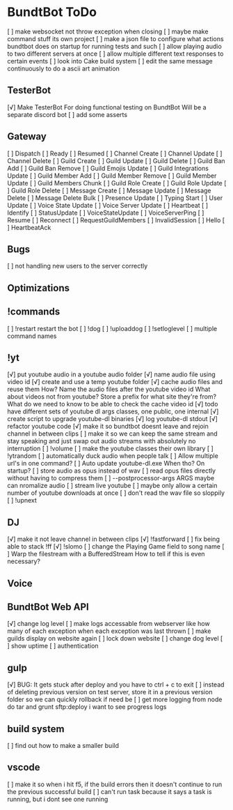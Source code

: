 # BundtBot ToDo

[ ] make websocket not throw exception when closing
[ ] maybe make command stuff its own project
[ ] make a json file to configure what actions bundtbot does on startup
  for running tests and such
[ ] allow playing audio to two different servers at once
[ ] allow multiple different text responses to certain events
[ ] look into Cake build system
[ ] edit the same message continuously to do a ascii art animation

## TesterBot

[√] Make TesterBot
  For doing functional testing on BundtBot
  Will be a separate discord bot
[ ] add some asserts

## Gateway

[ ] Dispatch
  [ ] Ready
  [ ] Resumed
  [ ] Channel Create
  [ ] Channel Update
  [ ] Channel Delete
  [ ] Guild Create
  [ ] Guild Update
  [ ] Guild Delete
  [ ] Guild Ban Add
  [ ] Guild Ban Remove
  [ ] Guild Emojis Update
  [ ] Guild Integrations Update
  [ ] Guild Member Add
  [ ] Guild Member Remove
  [ ] Guild Member Update
  [ ] Guild Members Chunk
  [ ] Guild Role Create
  [ ] Guild Role Update
  [ ] Guild Role Delete
  [ ] Message Create
  [ ] Message Update
  [ ] Message Delete
  [ ] Message Delete Bulk
  [ ] Presence Update
  [ ] Typing Start
  [ ] User Update
  [ ] Voice State Update
  [ ] Voice Server Update
[ ] Heartbeat
[ ] Identify
[ ] StatusUpdate
[ ] VoiceStateUpdate
[ ] VoiceServerPing
[ ] Resume
[ ] Reconnect
[ ] RequestGuildMembers
[ ] InvalidSession
[ ] Hello
[ ] HeartbeatAck

## Bugs

[ ] not handling new users to the server correctly

## Optimizations

## !commands

[ ] !restart
  restart the bot
[ ] !dog
[ ] !uploaddog
[ ] !setloglevel
[ ] multiple command names

## !yt

[√] put youtube audio in a youtube audio folder
[√] name audio file using video id
[√] create and use a temp youtube folder
[√] cache audio files and reuse them
  How?
    Name the audio files after the youtube video id
    What about videos not from youtube?
    Store a prefix for what site they're from?
  What do we need to know to be able to check the cache
    video id
[√] todo have different sets of youtube dl args classes, one public, one internal
[√] create script to upgrade youtube-dl binaries
[√] log youtube-dl stdout
[√] refactor youtube code
[√] make it so bundtbot doesnt leave and rejoin channel in between clips
[ ] make it so we can keep the same stream and stay speaking and just swap out audio streams with absolutely no interruption
[ ] !volume
[ ] make the youtube classes their own library
[ ] !ytrandom
[ ] automatically duck audio when people talk
[ ] Allow multiple url's in one command?
[ ] Auto update youtube-dl.exe
  When tho? On startup?
[ ] store audio as opus instead of wav
[ ] read opus files directly without having to compress them
[ ] --postprocessor-args ARGS
  maybe can nromalize audio
[ ] stream live youtube
[ ] maybe only allow a certain number of youtube downloads at once
[ ] don't read the wav file so sloppily
[ ] !upnext

## DJ

[√] make it not leave channel in between clips
[√] !fastforward
  [ ] fix being able to stack !ff
[√] !slomo
[ ] change the Playing Game field to song name
[ ] Warp the filestream with a BufferedStream
  How to tell if this is even necessary?

## Voice

## BundtBot Web API

[√] change log level
[ ] make logs accessable from webserver
  like how many of each exception
  when each exception was last thrown
[ ] make guilds display on website again
[ ] lock down website
[ ] change dog level
[ ] show uptime
[ ] authentication

## gulp

[√] BUG: It gets stuck after deploy and you have to ctrl + c to exit
[ ] instead of deleting previous version on test server, store it in a previous version folder so we can quickly rollback if need be
[ ] get more logging from node do tar and grunt sftp:deploy
  i want to see progress logs

## build system

[ ] find out how to make a smaller build

## vscode

[ ] make it so when i hit f5, if the build errors then it doesn't continue to run the previous successful build
[ ] can't run task because it says a task is running, but i dont see one running